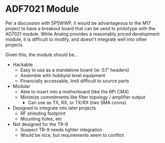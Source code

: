 # ADF7021 Module

Per a discussion with SP5WWP, it would be advantageous to the M17 project to
have a breakout board that can be uesd to prototype with the AD7021 module.
While Analog provides a reasonably priced development module, it is difficult
to modify, and doesn't integrate well into other projects.

Given this, the module should be...

 - Hackable
   - Easy to use as a standalone board (ie: 0.1" headers)
   - Assemble with hobbyist level equipment
   - Financially accessable, limit difficult to source parts
 - Modular
   - Able to insert into a motherboard (like the RPi CM4)
   - Minimize commitments like filter topology / amplifier output
     - Can use as TX, RX, or TX/RX (two SMA conns)
 - Designed to integrate into later projects
   - RF shileding footprint
   - Mounting holes, etc
 - Not designed for the TR-9
   - Suspect TR-9 needs tighter integration
   - Would be nice, but requirements seem to conflict
